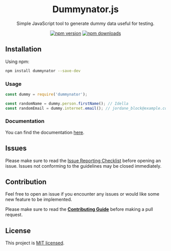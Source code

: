 <div align="center">
<h1>Dummynator.js</h1>
<p>Simple JavaScript tool to generate dummy data useful for testing.</p>

[![npm version](https://img.shields.io/npm/v/dummynator.svg?style=flat-square)](https://www.npmjs.org/package/dummynator) [![npm downloads](https://img.shields.io/npm/dm/dummynator.svg?style=flat-square)](http://npm-stat.com/charts.html?package=dummynator)

</div>

## Installation

Using npm:

```bash
npm install dummynator --save-dev
```

### Usage

```js
const dummy = require('dummynator');

const randomName = dummy.person.firstName(); // Idella
const randomEmail = dummy.internet.email(); // jordane_block@example.com
```

### Documentation

You can find the documentation [here](https://github.com/maku85/dummynator.js/blob/main/DOCUMENTATION.md).

## Issues

Please make sure to read the [Issue Reporting Checklist](https://github.com/maku85/dummynator.js/blob/main/CONTRIBUTING.md#issue-reporting-guidelines) before opening an issue. Issues not conforming to the guidelines may be closed immediately.

## Contribution

Feel free to open an issue if you encounter any issues or would like some new feature to be implemented.

Please make sure to read the [**Contributing Guide**](https://github.com/maku85/dummynator.js/blob/main/CONTRIBUTING.md) before making a pull request.

## License

This project is [MIT licensed](https://github.com/maku85/dummynator.js/blob/main/LICENSE).
